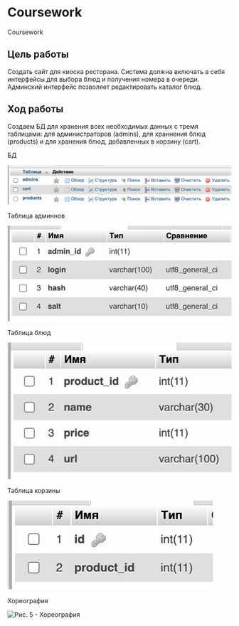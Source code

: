 # Coursework
Coursework

## Цель работы
Создать сайт для киоска ресторана. Система должна включать в себя интерфейсы для выбора блюд и получения номера в очереди. Админский интерфейс позволяет редактировать каталог блюд.

## Ход работы

Создаем БД для хранения всех необходимых данных с тремя таблицами: для администраторов (admins), для храннения блюд (products) и для хранения блюд, добавленных в корзину (cart).

БД

![Рис. 1 - БД](https://github.com/NeverMore2045/Course/blob/main/pict/%D0%91%D0%94.png)

Таблица админнов

![Рис. 2 - Админы](https://github.com/NeverMore2045/Course/blob/main/pict/admins.png)

Таблица блюд

![Рис. 3 - Блюда](https://github.com/NeverMore2045/Course/blob/main/pict/products.png)

Таблица корзины

![Рис. 4 - Корзина](https://github.com/NeverMore2045/Course/blob/main/pict/cart.png)

Хореография

![Рис. 5 - Хореография](https://github.com/NeverMore2045/Course/blobmainpict%D0%A5%D0%BE%D1%80%D0%B5%D0%BE%D0%B3%D1%80%D0%B0%D1%84%D0%B8%D1%8Fpng)
